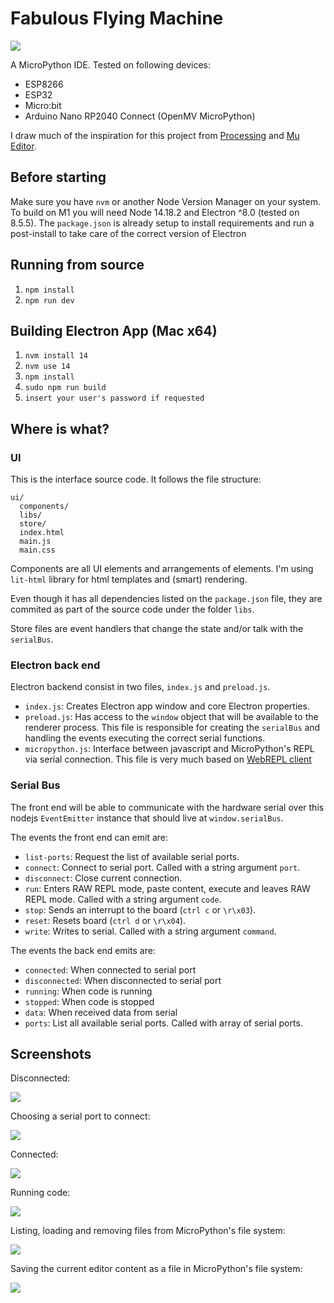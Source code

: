 # Fabulous Flying Machine

![](docs/connected.png)

A MicroPython IDE. Tested on following devices:

- ESP8266
- ESP32
- Micro:bit
- Arduino Nano RP2040 Connect (OpenMV MicroPython)

I draw much of the inspiration for this project from [Processing](https://processing.org) and [Mu Editor](https://codewith.mu/).


## Before starting
Make sure you have `nvm` or another Node Version Manager on your system.
To build on M1 you will need Node 14.18.2 and Electron ^8.0 (tested on 8.5.5).
The `package.json` is already setup to install requirements and run a post-install to take care of the correct version of Electron


## Running from source
1. `npm install`
1. `npm run dev`


## Building Electron App (Mac x64)
1. `nvm install 14`
1. `nvm use 14`
1. `npm install`
1. `sudo npm run build`
1. `insert your user's password if requested`

## Where is what?

### UI

This is the interface source code. It follows the file structure:

```
ui/
  components/
  libs/
  store/
  index.html
  main.js
  main.css
```

Components are all UI elements and arrangements of elements. I'm using `lit-html` library for html templates and (smart) rendering.

Even though it has all dependencies listed on the `package.json` file, they are commited as part of the source code under the folder `libs`.

Store files are event handlers that change the state and/or talk with the `serialBus`.


### Electron back end

Electron backend consist in two files, `index.js` and `preload.js`.

- `index.js`: Creates Electron app window and core Electron properties.
- `preload.js`: Has access to the `window` object that will be available to the renderer process. This file is responsible for creating the `serialBus` and handling the events executing the correct serial functions.
- `micropython.js`: Interface between javascript and MicroPython's REPL via serial connection. This file is very much based on [WebREPL client](https://github.com/murilopolese/webrepl-client)

### Serial Bus

The front end will be able to communicate with the hardware serial over this nodejs `EventEmitter` instance that should live at `window.serialBus`.

The events the front end can emit are:
- `list-ports`: Request the list of available serial ports.
- `connect`: Connect to serial port. Called with a string argument `port`.
- `disconnect`: Close current connection.
- `run`: Enters RAW REPL mode, paste content, execute and leaves RAW REPL mode. Called with a string argument `code`.
- `stop`: Sends an interrupt to the board (`ctrl c` or `\r\x03`).
- `reset`: Resets board (`ctrl d` or `\r\x04`).
- `write`: Writes to serial. Called with a string argument `command`.

The events the back end emits are:
- `connected`: When connected to serial port
- `disconnected`: When disconnected to serial port
- `running`: When code is running
- `stopped`: When code is stopped
- `data`: When received data from serial
- `ports`: List all available serial ports. Called with array of serial ports.

## Screenshots

Disconnected:

![](docs/disconnected.png)

Choosing a serial port to connect:

![](docs/port_dialog.png)

Connected:

![](docs/connected.png)

Running code:

![](docs/running.png)

Listing, loading and removing files from MicroPython's file system:

![](docs/download.png)

Saving the current editor content as a file in MicroPython's file system:

![](docs/upload.png)
